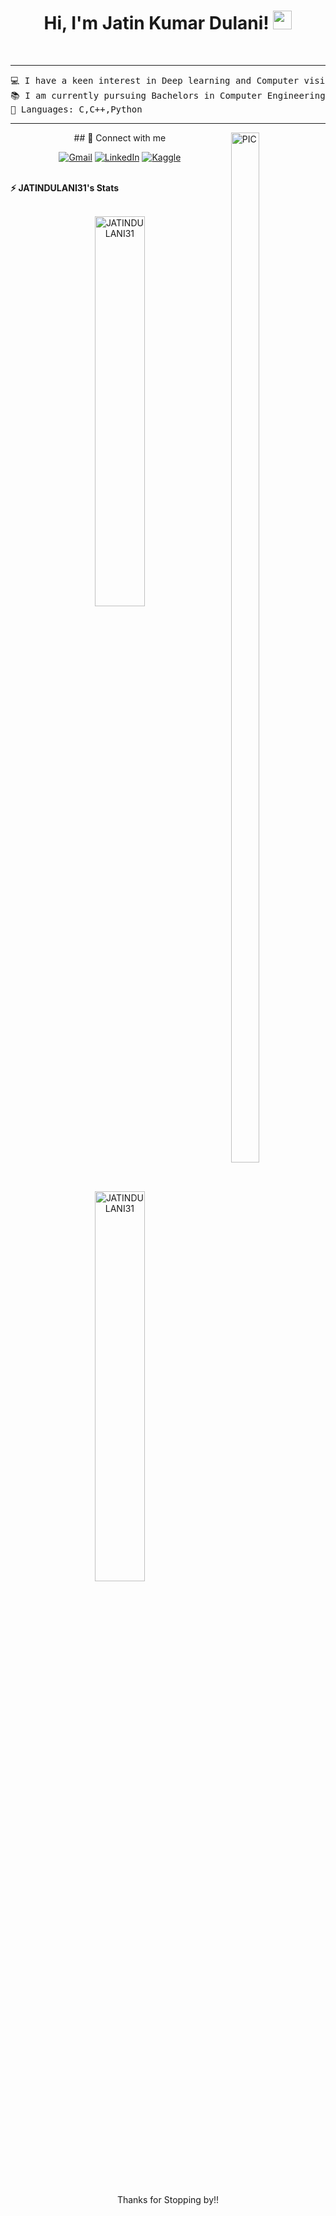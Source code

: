 <h1 align="center">
Hi, I'm Jatin Kumar Dulani!
	<a href="https://github.com/JATINDULANI31" target="_self">
		<img src="https://media.giphy.com/media/hvRJCLFzcasrR4ia7z/giphy.gif" width="30">
	</a>
</h1>
<br/>
<hr>

<pre>
💻 I have a keen interest in Deep learning and Computer vision.
📚 I am currently pursuing Bachelors in Computer Engineering from IIIT Bhubaneswar
🌟 Languages: C,C++,Python
</pre>
<hr>
<img width = "30%" img height="65%" align="right" alt="PIC" height="300px" src="https://www-res.cablelabs.com/wp-content/uploads/2019/06/17112157/featured_blog_image2-768x307.jpg" />
<p align="center">
## 🤝 Connect with me
<p align="center">
	<a href="mailto:jatindulani31@gmail.com"><img img src="https://img.shields.io/badge/gmail-%23EA4335.svg?style=plastic&logo=gmail&logoColor=white" alt="Gmail"/></a>
	<a href="https://www.linkedin.com/in/jatindulani31/?originalSubdomain=in"><img src="https://img.shields.io/badge/linkedin-%230A66C2.svg?style=plastic&logo=linkedin&logoColor=white" alt="LinkedIn"/></a>
	<a href="https://www.kaggle.com/jatindulani31"><img src="https://img.shields.io/badge/kaggle-%230A66C2.svg?style=plastic&logo=kaggle&logoColor=white" alt="Kaggle"/></a>
</p>

>

<!--
### 👨🏽‍💻 Workspace
<p>
    <a href="https://github.com/abhisri15"><img alt="Macbook Air M1" src="https://img.shields.io/badge/Apple-MacBook_Air_2020-999999?style=for-the-badge&logo=apple&logoColor=white"></a>
    <a href="https://github.com/abhisri15"><img alt="Spotify" src="https://img.shields.io/badge/Spotify-1ED760?&style=for-the-badge&logo=spotify&logoColor=white"></a>
</p>
-->
<br/>
<summary><b>⚡ JATINDULANI31's Stats</b></summary>
<br/>
<p align="center">
	<a href="https://github.com/JATINDULANI31">
	<img width="40%" src="https://github-readme-stats.vercel.app/api?username=JATINDULANI31&theme=midnight-purple&hide_border=true&include_all_commits=false&count_private=false" alt="JATINDULANI31">
	<img width="40%" src="https://github-readme-streak-stats.herokuapp.com/?user=JATINDULANI31&theme=midnight-purple&hide_border=true" alt="JATINDULANI31">
</a>
	<br/>
</p>
<br/>
<!-- <summary><b>⚡ Activity graph</b></summary>
<br/>
<p align="center">
	<a href="https://github.com/abhisri15">
		<img src="https://activity-graph.herokuapp.com/graph?username=JATINDULANI31&bg_color=ffffff&color=000000&line=000000&point=000000&area=true&hide_border=true" alt="JATINDULANI31">
	</a>
</p>
<br/> -->
<p align = "center"> 
	Thanks for Stopping by!! 
</p>
